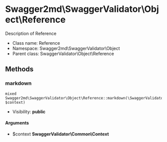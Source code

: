 Swagger2md\SwaggerValidator\Object\Reference
===============

Description of Reference




* Class name: Reference
* Namespace: Swagger2md\SwaggerValidator\Object
* Parent class: SwaggerValidator\Object\Reference







Methods
-------


### markdown

    mixed Swagger2md\SwaggerValidator\Object\Reference::markdown(\SwaggerValidator\Common\Context $context)





* Visibility: **public**


#### Arguments
* $context **SwaggerValidator\Common\Context**


